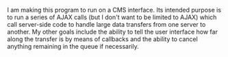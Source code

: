 I am making this program to run on a CMS interface. Its intended purpose is to run a series of AJAX calls (but I don't want to be limited to AJAX) which call server-side code to handle large data transfers from one server to another. My other goals include the ability to tell the user interface how far along the transfer is by means of callbacks and the ability to cancel anything remaining in the queue if necessarily. 